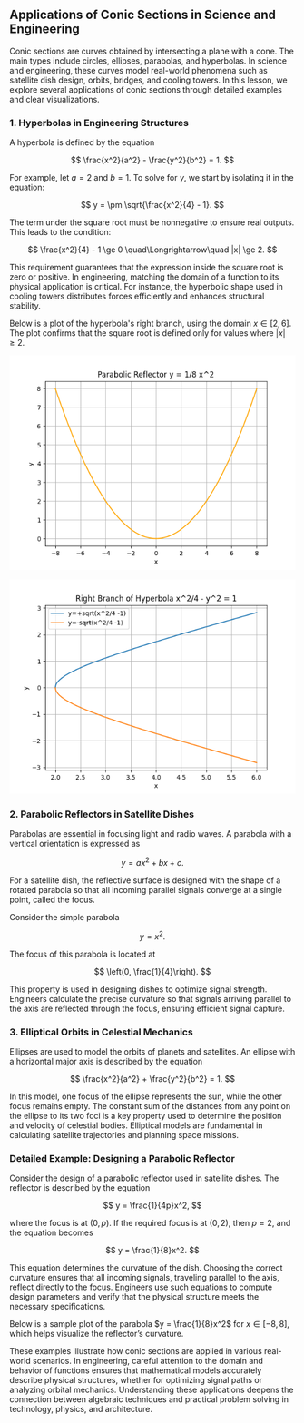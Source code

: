 ## Applications of Conic Sections in Science and Engineering

Conic sections are curves obtained by intersecting a plane with a cone. The main types include circles, ellipses, parabolas, and hyperbolas. In science and engineering, these curves model real-world phenomena such as satellite dish design, orbits, bridges, and cooling towers. In this lesson, we explore several applications of conic sections through detailed examples and clear visualizations.

### 1. Hyperbolas in Engineering Structures

A hyperbola is defined by the equation

$$
\frac{x^2}{a^2} - \frac{y^2}{b^2} = 1.
$$

For example, let $a = 2$ and $b = 1$. To solve for $y$, we start by isolating it in the equation:

$$
y = \pm \sqrt{\frac{x^2}{4} - 1}.
$$

The term under the square root must be nonnegative to ensure real outputs. This leads to the condition:

$$
\frac{x^2}{4} - 1 \ge 0 \quad\Longrightarrow\quad |x| \ge 2.
$$

This requirement guarantees that the expression inside the square root is zero or positive. In engineering, matching the domain of a function to its physical application is critical. For instance, the hyperbolic shape used in cooling towers distributes forces efficiently and enhances structural stability.

Below is a plot of the hyperbola's right branch, using the domain $x \in [2,6]$. The plot confirms that the square root is defined only for values where $|x| \ge 2$.

<!-- tikzpicture -->


![Plot of the parabola $y = 1/8 x^2$ for $x \in [−8, 8]$, illustrating the curvature of a parabolic reflector.](images/plot_2_08-05-lesson-applications-of-conic-sections-in-science-and-engineering.md.png)




![Plot of the right branch of the hyperbola $x^2/4 - y^2 = 1$ over $x \in [2, 6]$, showing the upper and lower curves.](images/plot_1_08-05-lesson-applications-of-conic-sections-in-science-and-engineering.md.png)



### 2. Parabolic Reflectors in Satellite Dishes

Parabolas are essential in focusing light and radio waves. A parabola with a vertical orientation is expressed as

$$
y = ax^2 + bx + c.
$$

For a satellite dish, the reflective surface is designed with the shape of a rotated parabola so that all incoming parallel signals converge at a single point, called the focus.

Consider the simple parabola

$$
y = x^2.
$$

The focus of this parabola is located at

$$
\left(0, \frac{1}{4}\right).
$$

This property is used in designing dishes to optimize signal strength. Engineers calculate the precise curvature so that signals arriving parallel to the axis are reflected through the focus, ensuring efficient signal capture.

### 3. Elliptical Orbits in Celestial Mechanics

Ellipses are used to model the orbits of planets and satellites. An ellipse with a horizontal major axis is described by the equation

$$
\frac{x^2}{a^2} + \frac{y^2}{b^2} = 1.
$$

In this model, one focus of the ellipse represents the sun, while the other focus remains empty. The constant sum of the distances from any point on the ellipse to its two foci is a key property used to determine the position and velocity of celestial bodies. Elliptical models are fundamental in calculating satellite trajectories and planning space missions.

### Detailed Example: Designing a Parabolic Reflector

Consider the design of a parabolic reflector used in satellite dishes. The reflector is described by the equation

$$
y = \frac{1}{4p}x^2,
$$

where the focus is at $(0, p)$. If the required focus is at $(0, 2)$, then $p = 2$, and the equation becomes

$$
y = \frac{1}{8}x^2.
$$

This equation determines the curvature of the dish. Choosing the correct curvature ensures that all incoming signals, traveling parallel to the axis, reflect directly to the focus. Engineers use such equations to compute design parameters and verify that the physical structure meets the necessary specifications.

Below is a sample plot of the parabola $y = \frac{1}{8}x^2$ for $x \in [-8,8]$, which helps visualize the reflector’s curvature.

<!-- tikzpicture -->

These examples illustrate how conic sections are applied in various real-world scenarios. In engineering, careful attention to the domain and behavior of functions ensures that mathematical models accurately describe physical structures, whether for optimizing signal paths or analyzing orbital mechanics. Understanding these applications deepens the connection between algebraic techniques and practical problem solving in technology, physics, and architecture.